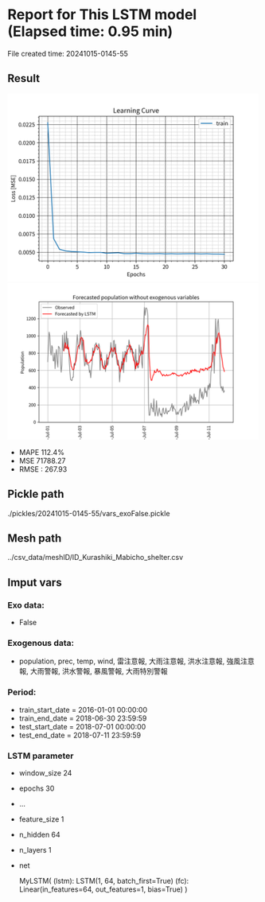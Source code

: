 
# Report for This LSTM model (Elapsed time: 0.95 min)

File created time: 20241015-0145-55

## Result 
<img src="result_20241015-0145-55_loss.png" width='600'/>
<img src="result_20241015-0145-55_forecast.png" width='600'/>

- MAPE	112.4%
- MSE 	71788.27
- RMSE : 267.93

## Pickle path
./pickles/20241015-0145-55/vars_exoFalse.pickle

## Mesh path
../csv_data/meshID/ID_Kurashiki_Mabicho_shelter.csv

## Imput vars

### Exo data:
- False

### Exogenous data:
- population, prec, temp, wind, 雷注意報, 大雨注意報, 洪水注意報, 強風注意報, 大雨警報, 洪水警報, 暴風警報, 大雨特別警報
 
### Period:
- train_start_date    = 2016-01-01 00:00:00
- train_end_date      = 2018-06-30 23:59:59
- test_start_date     = 2018-07-01 00:00:00  
- test_end_date       = 2018-07-11 23:59:59

### LSTM parameter
- window_size	24
- epochs	30
- ...
- feature_size	1
- n_hidden	64
- n_layers	1
- net

     MyLSTM(
  (lstm): LSTM(1, 64, batch_first=True)
  (fc): Linear(in_features=64, out_features=1, bias=True)
)


